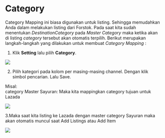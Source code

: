 # Category

Category Mapping ini biasa digunakan untuk listing. Sehingga memudahkan Anda dalam melakukan listing dari Forstok. Pada saat kita sudah menentukan _DestinationCategory_ pada _Master Category_ maka ketika akan di listing _category_ tersebut akan otomatis terpilih. Berikut merupakan langkah-langkah yang dilakukan untuk membuat _Category Mapping_ : 

1. Klik **Setting** lalu pilih **Category**. 

![](https://s3.amazonaws.com/cdn.freshdesk.com/data/helpdesk/attachments/production/48088334806/original/4mn8YjUlVBZlt6bLcnGJ0akITcRSowAUgg.png?1613905762)

2. Pilih kategori pada kolom per masing-masing channel. Dengan klik simbol pencarian. Lalu Save.

Misal:  
category Master Sayuran: Maka kita mappingkan category tujuan untuk Lazada

![](https://s3.amazonaws.com/cdn.freshdesk.com/data/helpdesk/attachments/production/48088334982/original/WnUw3M3-NinSikj9clcT0qy-d77Nh5ldIA.png?1613905990)

​3.Maka saat kita listing ke Lazada dengan master category Sayuran maka akan otomatis muncul saat Add Listings atau Add Item

![](https://s3.amazonaws.com/cdn.freshdesk.com/data/helpdesk/attachments/production/48088335097/original/LpBsEvxidn5kPSQSAFJwxG5tY_H-ILscKw.png?1613906150)

[  
](https://s3.amazonaws.com/cdn.freshdesk.com/data/helpdesk/attachments/production/48021550140/original/Ly4bIixpDsFpUGJqWNCdW9zYuiCjey3omw.png?1578299337)


